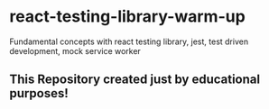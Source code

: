 # react-testing-library-warm-up
Fundamental concepts with react testing library, jest, test driven development, mock service worker

## This Repository created just by educational purposes!
